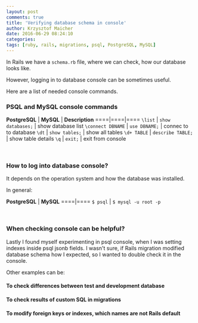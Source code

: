 ```yaml
---
layout: post
comments: true
title: 'Verifying database schema in console'
author: Krzysztof Maicher
date: 2016-06-29 08:24:10
categories:
tags: [ruby, rails, migrations, psql, PostgreSQL, MySQL]
---
```


[//]: <> (tabelka)
[//]: <> (przykład jsonb)
[//]: <> (historia czemu mysql)


In Rails we have a `schema.rb` file, where we can check, how our database looks like.

However, logging in to database console can be sometimes useful.

Here are a list of needed console commands.

### PSQL and MySQL console commands

__PostgreSQL__ | __MySQL__ | __Description__
====|====|====
`\list` | `show databases;` | show database list
`\connect DBNAME` | `use DBNAME;` | connec to to database
`\dt` | `show tables;` | show all tables
`\d+ TABLE` | `describe TABLE;` | show table details
`\q` | `exit;` | exit from console

&nbsp;

### How to log into database console?

It depends on the operation system and how the database was installed.

In general:

__PostgreSQL__ | __MySQL__
====|====
`$ psql` | `$ mysql -u root -p`

&nbsp;

### When checking console can be helpful?

Lastly I found myself experimenting in psql console, when I was setting indexes inside psql jsonb fields. I wasn't sure, if Rails migration modified database schema how I expected, so I wanted to double check it in the console.

Other examples can be:

#### To check differences between test and development database

#### To check results of custom SQL in migrations

#### To modify foreign keys or indexes, which names are not Rails default
